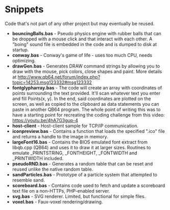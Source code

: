 # Snippets
Code that's not part of any other project but may eventually be reused.

* **bouncingBalls.bas** - Pseudo physics engine with rubber balls that can be dropped with a mouse click and that interact with each other. A "boing" sound file is embedded in the code and is dumped to disk at startup.
* **conway.bas** - Conway's game of life - uses too much CPU, needs optimizing.
* **drawGen.bas** - Generates DRAW command strings by allowing you to draw with the mouse, pick colors, close shapes and paint. More details at http://www.qb64.net/forum/index.php?topic=14253.msg123332#msg123332 
* **fontglypharray.bas** - The code will create an array with coordinates of points surrounding the text provided. It'll scan whatever text you enter and fill Points(x, y). In the end, said coordinates are plotted on the screen, as well as copied to the clipboard as data statements you can paste in another QB64 program. The whole point of writing this was to have a starting point for recreating the coding challenge from this video: https://youtu.be/4hA7G3gup-4
* **host-client** - Host-client sample for TCP/IP communication.
* **iconpreview.bas** - Contains a function that loads the specified ".ico" file and returns a handle to the image in memory.
* **largeFont16.bas** - Contains the BIOS emulated font extract from libqb.cpp (QB64) and uses it to draw it at larger sizes. Routines to emulate _PRINTSTRING, _FONTHEIGHT, _FONTWIDTH and _PRINTWIDTH included.
* **pseudoRND.bas** - Generates a random table that can be reset and reused unlike the native random table.
* **sandParticles.bas** - Prototype of a particle system that attempted to resemble sand.
* **scoreboard.bas** - Contains code used to fetch and update a scoreboard text file on a non-HTTPs, PHP-enabled server.
* **svg.bas** - SVG renderer. Limited, but functional for simple files.
* **voxel.bas** - Faux-voxel rendering/drawing.